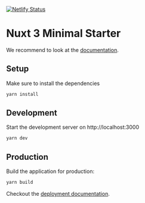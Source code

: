 [![Netlify Status](https://api.netlify.com/api/v1/badges/d22eb959-644f-4046-984a-763c3e852b6d/deploy-status)](https://app.netlify.com/sites/nuxt3-ninja/deploys)

# Nuxt 3 Minimal Starter

We recommend to look at the [documentation](http://v3.nuxtjs.org).

## Setup

Make sure to install the dependencies

```bash
yarn install
```

## Development

Start the development server on http://localhost:3000

```bash
yarn dev
```

## Production

Build the application for production:

```bash
yarn build
```

Checkout the [deployment documentation](https://v3.nuxtjs.org/docs/deployment).
